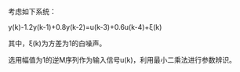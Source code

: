 考虑如下系统：

y(k)-1.2y(k-1)+0.8y(k-2)=u(k-3)+0.6u(k-4)+ξ(k)

其中，ξ(k)为方差为1的白噪声。

选用幅值为1的逆M序列作为输入信号u(k)，利用最小二乘法进行参数辨识。

